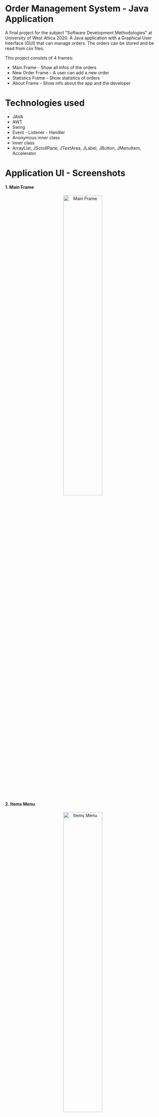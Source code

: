 # Order Management System - Java Application

A final project for the subject "Software Development Methodologies" at University of West Attica 2020. 
A Java application with a Graphical User Interface (GUI) that can manage orders. The orders can be stored and be read from csv files.

This project consists of 4 frames: 

* Main Frame - Show all infos of the orders
* New Order Frame  - A user can add a new order
* Statistics Frame - Show statistics of orders
* About Frame - Show info about the app and the developer


# Technologies used 

* JAVA 
* AWT 
* Swing
* Event - Listener - Handler
* Anonymous inner class
* Inner class
* ArrayList, JScrollPane, JTextArea, JLabel, JButton, JMenuItem, Accelerator

# Application UI - Screenshots

#### 1. Main Frame

<p align="center">
<img src="https://user-images.githubusercontent.com/87998374/230898690-674ead1d-8473-4057-9ec4-c67a0054f4b4.png" alt="Main Frame" width="50%">
</p>

#### 2. Items Menu

<p align="center">
<img src="https://user-images.githubusercontent.com/87998374/230898646-a6437b48-5a16-47d6-b964-9a82c9486062.png" alt="Items Menu" width="50%">
</p>

#### 3. Open Imported CSV

<p align="center">
<img src="https://user-images.githubusercontent.com/87998374/230898570-440a1b9d-451f-40e7-9234-8927d8871094.png" alt="Open Imported CSV" width="50%">
</p>

#### 4. Imported CSV - Appearance in the app

<p align="center">
<img src="https://user-images.githubusercontent.com/87998374/230898495-538700a8-879d-44c6-8345-594783eae3a6.png" alt="Imported CSV" width="50%">
</p>
 
#### 5. Add new order

<p align="center">
<img src="https://user-images.githubusercontent.com/87998374/230898437-7c480856-f3bb-4ef6-bb5e-1d0f09cdb0ab.png" alt="Add new order" width="50%">
</p>
 
#### 6. Order Statistics

<p align="center">
<img src="https://user-images.githubusercontent.com/87998374/230897945-aa9a8691-5cc2-43f6-9b92-fdbd5c7a531d.png" alt="Order Statistics" width="25%">
</p>

#### 7. Saving

<p align="center">
<img src="https://user-images.githubusercontent.com/87998374/230897805-67e03d5b-10ef-4ef7-8729-ba1a8aee7789.png" alt="Saving" width="35%">
</p>

#### 8. About developer

<p align="center">
<img src="https://user-images.githubusercontent.com/87998374/230897567-230c6b10-2d38-4660-b2ef-22c6789dfd8d.png" alt="About developer" width="35%">
</p>

# How to run 

* Download / Save the code in your local disk 
* Open the unzipped folder in IntelliJ ( IntelliJ IDEA 2023.1 ) 
* Go on to the main file where the main is: "OrderManagementSystem.java" 
* Run the project ( Shift + f10 )
* An example csv file is stored in the directory "Extra files"






